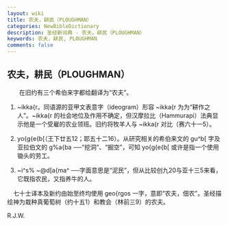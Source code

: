 ```yaml
---
layout: wiki
title: 农夫，耕民（PLOUGHMAN）
categories: NewBibleDictionary
description: 圣经新词典 - 农夫，耕民（PLOUGHMAN）
keywords: 农夫，耕民, PLOUGHMAN
comments: false
---
```


## 农夫，耕民（PLOUGHMAN）

　　在旧约有三个希伯来字都给翻译为“农夫”。

1. ~ikka{r。同语源的亚甲文表意字（ideogram）形容 ~ikka{r 为为“耕作之人”。~ikka{r 的社会地位及作用不确定，但汉摩拉比（Hammurapi）法典显示他是一个受雇的农业领班。旧约将牧羊人与 ~ikka{r 对比（赛六十一5）。

2. yo{g{e{b[（王下廿五12；耶五十二16）。从研究相关的希伯来文的 gu^b[ 字及亚拉伯文的 g%a{ba ──“挖洞”、“掘空”，可知 yo{g{e{b[ 或许是指一个使用锄头的劳工。

3. ~i^s% ~@d[a{ma^ ──字面意思是“泥民”，但从比较创九20与亚十三5来看，它既指农民，又指养牛的人。

　七十士译本及新约由始至终均使用 geo{rgos 一字，意即“农夫，佃农”。圣经描绘神为栽种真葡萄树（约十五1）和教会（林前三9）的农夫。

R.J.W.








